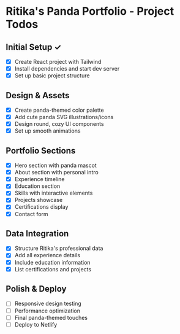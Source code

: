 # Ritika's Panda Portfolio - Project Todos

## Initial Setup ✓
- [x] Create React project with Tailwind
- [x] Install dependencies and start dev server
- [x] Set up basic project structure

## Design & Assets
- [x] Create panda-themed color palette
- [x] Add cute panda SVG illustrations/icons
- [x] Design round, cozy UI components
- [x] Set up smooth animations

## Portfolio Sections
- [x] Hero section with panda mascot
- [x] About section with personal intro
- [x] Experience timeline
- [x] Education section
- [x] Skills with interactive elements
- [x] Projects showcase
- [x] Certifications display
- [x] Contact form

## Data Integration
- [x] Structure Ritika's professional data
- [x] Add all experience details
- [x] Include education information
- [x] List certifications and projects

## Polish & Deploy
- [ ] Responsive design testing
- [ ] Performance optimization
- [ ] Final panda-themed touches
- [ ] Deploy to Netlify
